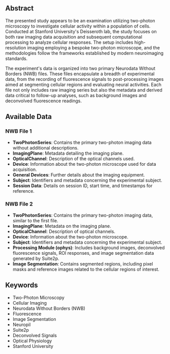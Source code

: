 ## Abstract

The presented study appears to be an examination utilizing two-photon microscopy to investigate cellular activity within a population of cells. Conducted at Stanford University's Deisseroth lab, the study focuses on both raw imaging data acquisition and subsequent computational processing to analyze cellular responses. The setup includes high-resolution imaging employing a bespoke two-photon microscope, and the methodologies follow the frameworks established by modern neuroimaging standards.

The experiment's data is organized into two primary Neurodata Without Borders (NWB) files. These files encapsulate a breadth of experimental data, from the recording of fluorescence signals to post-processing images aimed at segmenting cellular regions and evaluating neural activities. Each file not only includes raw imaging series but also the metadata and derived data critical to follow-up analyses, such as background images and deconvolved fluorescence readings.

## Available Data

### NWB File 1
- **TwoPhotonSeries**: Contains the primary two-photon imaging data without additional descriptions.
- **ImagingPlane**: Metadata detailing the imaging plane.
- **OpticalChannel**: Description of the optical channels used.
- **Device**: Information about the two-photon microscope used for data acquisition.
- **General Devices**: Further details about the imaging equipment.
- **Subject**: Identifiers and metadata concerning the experimental subject.
- **Session Data**: Details on session ID, start time, and timestamps for reference.

### NWB File 2
- **TwoPhotonSeries**: Contains the primary two-photon imaging data, similar to the first file.
- **ImagingPlane**: Metadata on the imaging plane.
- **OpticalChannel**: Description of optical channels.
- **Device**: Information about the two-photon microscope.
- **Subject**: Identifiers and metadata concerning the experimental subject.
- **Processing Module (ophys)**: Includes background images, deconvolved fluorescence signals, ROI responses, and image segmentation data generated by Suite2p.
- **Image Segmentation**: Contains segmented regions, including pixel masks and reference images related to the cellular regions of interest.

## Keywords
- Two-Photon Microscopy
- Cellular Imaging
- Neurodata Without Borders (NWB)
- Fluorescence
- Image Segmentation
- Neuropil
- Suite2p
- Deconvolved Signals
- Optical Physiology
- Stanford University